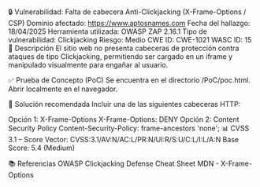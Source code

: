 🔒 Vulnerabilidad: Falta de cabecera Anti-Clickjacking (X-Frame-Options / CSP)
Dominio afectado: https://www.aptosnames.com
Fecha del hallazgo: 18/04/2025
Herramienta utilizada: OWASP ZAP 2.16.1
Tipo de vulnerabilidad: Clickjacking
Riesgo: Medio
CWE ID: CWE-1021
WASC ID: 15
🧪 Descripción
El sitio web no presenta cabeceras de protección contra ataques de tipo Clickjacking, permitiendo ser cargado en un iframe y manipulado visualmente para engañar al usuario.

✅ Prueba de Concepto (PoC)
Se encuentra en el directorio /PoC/poc.html. Abrir localmente en el navegador.

🧩 Solución recomendada
Incluir una de las siguientes cabeceras HTTP:

Opción 1: X-Frame-Options
X-Frame-Options: DENY
Opción 2: Content Security Policy
Content-Security-Policy: frame-ancestors 'none';
📊 CVSS 3.1 – Score
Vector: CVSS:3.1/AV:N/AC:L/PR:N/UI:R/S:U/C:L/I:L/A:N
Base Score: 5.4 (Medium)

📚 Referencias
OWASP Clickjacking Defense Cheat Sheet
MDN - X-Frame-Options
